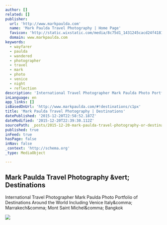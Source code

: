 ```yaml
---
author: []
related: []
publisher:
  url: 'http://www.markpaulda.com'
  name: 'Mark Paulda Travel Photography | Home Page'
  favicon: 'http://static.wixstatic.com/media/8c75d1_1431245cacd24f41813d05b3e8fd717f.png/v1/fill/w_16%2Ch_16%2Clg_1/8c75d1_1431245cacd24f41813d05b3e8fd717f.png'
  domain: www.markpaulda.com
keywords:
  - wayfarer
  - paulda
  - wandered
  - photographer
  - travel
  - mark
  - photo
  - venice
  - night
  - reflection
description: 'International Travel Photographer Mark Paulda Photo Portfolio of Destinations Around the World Including Venice Italy, Marrakech, Mont Saint Michel, Bangkok'
inLanguage: en
app_links: []
isBasedOnUrl: 'http://www.markpaulda.com/#!destinations/c1px'
title: 'Mark Paulda Travel Photography | Destinations'
datePublished: '2015-12-20T22:58:52.187Z'
dateModified: '2015-12-20T22:39:30.112Z'
sourcePath: _posts/2015-12-20-mark-paulda-travel-photography-or-destinations.md
published: true
inFeed: true
hasPage: false
inNav: false
_context: 'http://schema.org'
_type: MediaObject

---
```

<article style=""><h1>Mark Paulda Travel Photography &amp;vert; Destinations</h1><p>International Travel Photographer Mark Paulda Photo Portfolio of Destinations Around the World Including Venice Italy&amp;comma; Marrakech&amp;comma; Mont Saint Michel&amp;comma; Bangkok</p><img src="https://static.wixstatic.com/media/8c75d1_3ecc9721545843c699c068e69e4b06e7.jpg_srz_2500_1667_85_22_0.50_1.20_0.00_jpg_srz" /></article>